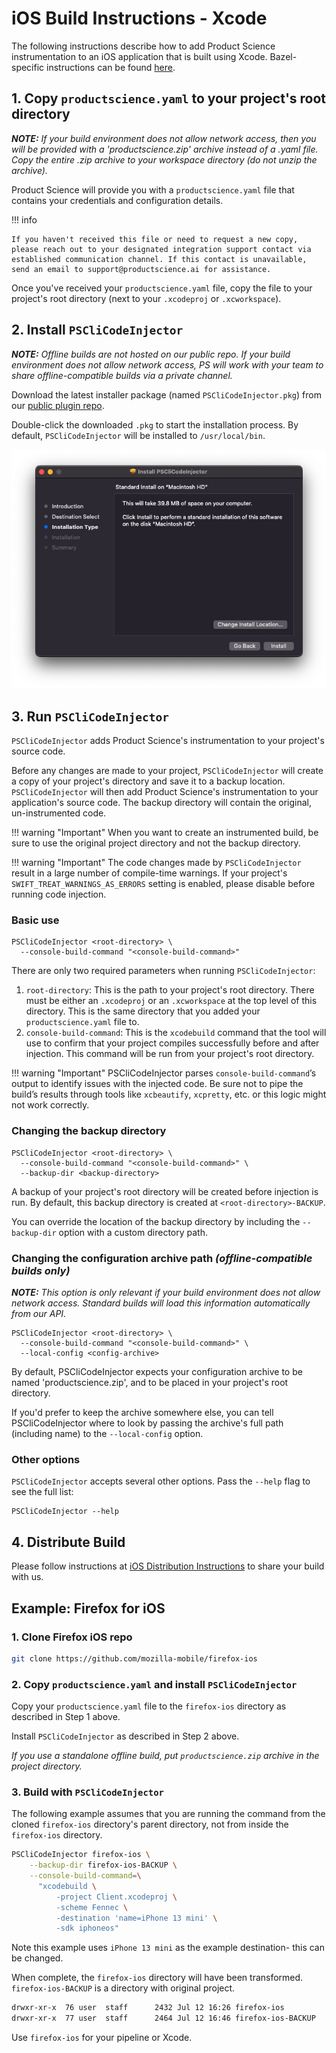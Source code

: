 # iOS Build Instructions - Xcode

The following instructions describe how to add Product Science instrumentation to an iOS application that is built using Xcode. Bazel-specific instructions can be found [here](bazel.md).

## 1. Copy `productscience.yaml` to your project's root directory

_**NOTE:** If your build environment does not allow network access, then you will be provided with a 'productscience.zip' archive instead of a .yaml file. Copy the entire .zip archive to your workspace directory (do not unzip the archive)._

Product Science will provide you with a `productscience.yaml` file that contains your credentials and configuration details.

!!! info

    If you haven't received this file or need to request a new copy, please reach out to your designated integration support contact via established communication channel. If this contact is unavailable, send an email to support@productscience.ai for assistance.

Once you've received your `productscience.yaml` file, copy the file to your project's root directory (next to your `.xcodeproj` or `.xcworkspace`).

## 2. Install `PSCliCodeInjector`

_**NOTE:** Offline builds are not hosted on our public repo. If your build environment does not allow network access, PS will work with your team to share offline-compatible builds via a private channel._

Download the latest installer package (named `PSCliCodeInjector.pkg`) from our [public plugin repo](https://github.com/product-science/PSios/releases).

Double-click the downloaded `.pkg` to start the installation process. By default, `PSCliCodeInjector` will be installed to `/usr/local/bin`.

![PSCliCodeInjector installer](../img/ios-installer.jpg)

## 3. Run `PSCliCodeInjector`

`PSCliCodeInjector` adds Product Science's instrumentation to your project's source code.

Before any changes are made to your project, `PSCliCodeInjector` will create a copy of your project's directory and save it to a backup location. `PSCliCodeInjector` will then add Product Science's instrumentation to your application's source code. The backup directory will contain the original, un-instrumented code.

!!! warning "Important"
    When you want to create an instrumented build, be sure to use the original project directory and not the backup directory.

!!! warning "Important"
    The code changes made by `PSCliCodeInjector` result in a large number of compile-time warnings. If your project's `SWIFT_TREAT_WARNINGS_AS_ERRORS` setting is enabled, please disable before running code injection.

### Basic use

```shell
PSCliCodeInjector <root-directory> \
  --console-build-command "<console-build-command>"
```

There are only two required parameters when running `PSCliCodeInjector`:

1. `root-directory`: This is the path to your project's root directory. There must be either an `.xcodeproj` or an `.xcworkspace` at the top level of this directory. This is the same directory that you added your `productscience.yaml` file to.
2. `console-build-command`: This is the `xcodebuild` command that the tool will use to confirm that your project compiles successfully before and after injection. This command will be run from your project's root directory.

!!! warning "Important"
    PSCliCodeInjector parses `console-build-command`’s output to identify issues with the injected code. Be sure not to pipe the build’s results through tools like `xcbeautify`, `xcpretty`, etc. or this logic might not work correctly.

### Changing the backup directory

```shell
PSCliCodeInjector <root-directory> \
  --console-build-command "<console-build-command>" \
  --backup-dir <backup-directory>
```

A backup of your project's root directory will be created before injection is run. By default, this backup directory is created at  `<root-directory>-BACKUP`.

You can override the location of the backup directory by including the `--backup-dir` option with a custom directory path.

### Changing the configuration archive path _(offline-compatible builds only)_

_**NOTE:** This option is only relevant if your build environment does not allow network access. Standard builds will load this information automatically from our API._

```shell
PSCliCodeInjector <root-directory> \
  --console-build-command "<console-build-command>" \
  --local-config <config-archive>
```

By default, PSCliCodeInjector expects your configuration archive to be named 'productscience.zip', and to be placed in your project's root directory.

If you'd prefer to keep the archive somewhere else, you can tell PSCliCodeInjector where to look by passing the archive's full path (including name) to the `--local-config` option.

### Other options

`PSCliCodeInjector` accepts several other options. Pass the `--help` flag to see the full list:

```shell
PSCliCodeInjector --help
```

## 4. Distribute Build

Please follow instructions at [iOS Distribution Instructions](distribution.md) to share your build with us.

## Example: Firefox for iOS

### 1. Clone Firefox iOS repo

```bash
git clone https://github.com/mozilla-mobile/firefox-ios
```

### 2. Copy `productscience.yaml` and install `PSCliCodeInjector`

Copy your `productscience.yaml` file to the `firefox-ios` directory as described in Step 1 above.

Install `PSCliCodeInjector` as described in Step 2 above.

*If you use a standalone offline build, put `productscience.zip` archive in the project directory.*

### 3. Build with `PSCliCodeInjector`

The following example assumes that you are running the command from the cloned `firefox-ios` directory's parent directory, not from inside the `firefox-ios` directory.

```bash
PSCliCodeInjector firefox-ios \
    --backup-dir firefox-ios-BACKUP \
    --console-build-command=\
      "xcodebuild \
          -project Client.xcodeproj \
          -scheme Fennec \
          -destination 'name=iPhone 13 mini' \
          -sdk iphoneos"
```

Note this example uses `iPhone 13 mini` as the example destination- this can be changed.

When complete, the `firefox-ios` directory will have been transformed. `firefox-ios-BACKUP` is a directory with original project.
```bash
drwxr-xr-x  76 user  staff      2432 Jul 12 16:26 firefox-ios
drwxr-xr-x  77 user  staff      2464 Jul 12 16:46 firefox-ios-BACKUP
```

Use `firefox-ios` for your pipeline or Xcode.
